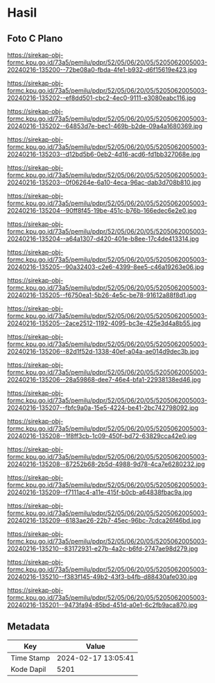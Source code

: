 # Hasil

## Foto C Plano

https://sirekap-obj-formc.kpu.go.id/73a5/pemilu/pdpr/52/05/06/20/05/5205062005003-20240216-135200--72be08a0-fbda-4fe1-b932-d6f15619e423.jpg

https://sirekap-obj-formc.kpu.go.id/73a5/pemilu/pdpr/52/05/06/20/05/5205062005003-20240216-135202--ef8dd501-cbc2-4ec0-9111-e3080eabc116.jpg

https://sirekap-obj-formc.kpu.go.id/73a5/pemilu/pdpr/52/05/06/20/05/5205062005003-20240216-135202--64853d7e-bec1-469b-b2de-09a4a1680369.jpg

https://sirekap-obj-formc.kpu.go.id/73a5/pemilu/pdpr/52/05/06/20/05/5205062005003-20240216-135203--d12bd5b6-0eb2-4d16-acd6-fd1bb327068e.jpg

https://sirekap-obj-formc.kpu.go.id/73a5/pemilu/pdpr/52/05/06/20/05/5205062005003-20240216-135203--0f06264e-6a10-4eca-96ac-dab3d708b810.jpg

https://sirekap-obj-formc.kpu.go.id/73a5/pemilu/pdpr/52/05/06/20/05/5205062005003-20240216-135204--90ff8f45-19be-451c-b76b-166edec6e2e0.jpg

https://sirekap-obj-formc.kpu.go.id/73a5/pemilu/pdpr/52/05/06/20/05/5205062005003-20240216-135204--a64a1307-d420-401e-b8ee-17c4de413314.jpg

https://sirekap-obj-formc.kpu.go.id/73a5/pemilu/pdpr/52/05/06/20/05/5205062005003-20240216-135205--90a32403-c2e6-4399-8ee5-c46a19263e06.jpg

https://sirekap-obj-formc.kpu.go.id/73a5/pemilu/pdpr/52/05/06/20/05/5205062005003-20240216-135205--f6750ea1-5b26-4e5c-be78-91612a88f8d1.jpg

https://sirekap-obj-formc.kpu.go.id/73a5/pemilu/pdpr/52/05/06/20/05/5205062005003-20240216-135205--2ace2512-1192-4095-bc3e-425e3d4a8b55.jpg

https://sirekap-obj-formc.kpu.go.id/73a5/pemilu/pdpr/52/05/06/20/05/5205062005003-20240216-135206--82d1f52d-1338-40ef-a04a-ae014d9dec3b.jpg

https://sirekap-obj-formc.kpu.go.id/73a5/pemilu/pdpr/52/05/06/20/05/5205062005003-20240216-135206--28a59868-dee7-46e4-bfa1-22938138ed46.jpg

https://sirekap-obj-formc.kpu.go.id/73a5/pemilu/pdpr/52/05/06/20/05/5205062005003-20240216-135207--fbfc9a0a-15e5-4224-be41-2bc742798092.jpg

https://sirekap-obj-formc.kpu.go.id/73a5/pemilu/pdpr/52/05/06/20/05/5205062005003-20240216-135208--1f8ff3cb-1c09-450f-bd72-63829cca42e0.jpg

https://sirekap-obj-formc.kpu.go.id/73a5/pemilu/pdpr/52/05/06/20/05/5205062005003-20240216-135208--87252b68-2b5d-4988-9d78-4ca7e6280232.jpg

https://sirekap-obj-formc.kpu.go.id/73a5/pemilu/pdpr/52/05/06/20/05/5205062005003-20240216-135209--f7111ac4-a11e-415f-b0cb-a64838fbac9a.jpg

https://sirekap-obj-formc.kpu.go.id/73a5/pemilu/pdpr/52/05/06/20/05/5205062005003-20240216-135209--6183ae26-22b7-45ec-96bc-7cdca26f46bd.jpg

https://sirekap-obj-formc.kpu.go.id/73a5/pemilu/pdpr/52/05/06/20/05/5205062005003-20240216-135210--83172931-e27b-4a2c-b6fd-2747ae98d279.jpg

https://sirekap-obj-formc.kpu.go.id/73a5/pemilu/pdpr/52/05/06/20/05/5205062005003-20240216-135210--f383f145-49b2-43f3-b4fb-d88430afe030.jpg

https://sirekap-obj-formc.kpu.go.id/73a5/pemilu/pdpr/52/05/06/20/05/5205062005003-20240216-135201--9473fa94-85bd-451d-a0e1-6c2fb9aca870.jpg


## Metadata

| Key        | Value               |
| ---------- | ------------------- |
| Time Stamp | 2024-02-17 13:05:41 |
| Kode Dapil | 5201                |



